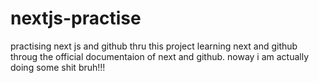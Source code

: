 # nextjs-practise
practising next js and github thru this project
learning next and github throug the official documentaion of next and github.
noway i am actually doing some shit bruh!!!

